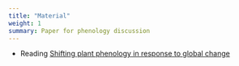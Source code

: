 ```yaml
---
title: "Material"
weight: 1
summary: Paper for phenology discussion
---
```


*  Reading [Shifting plant phenology in response to global change](https://doi.org/10.1016/j.tree.2007.04.003)
